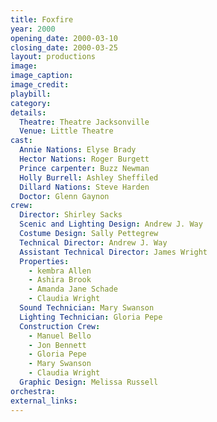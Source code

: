 ```yaml
---
title: Foxfire
year: 2000
opening_date: 2000-03-10
closing_date: 2000-03-25
layout: productions
image:
image_caption:
image_credit:
playbill: 
category: 
details:
  Theatre: Theatre Jacksonville
  Venue: Little Theatre
cast:
  Annie Nations: Elyse Brady
  Hector Nations: Roger Burgett
  Prince carpenter: Buzz Newman
  Holly Burrell: Ashley Sheffiled
  Dillard Nations: Steve Harden
  Doctor: Glenn Gaynon
crew:
  Director: Shirley Sacks
  Scenic and Lighting Design: Andrew J. Way
  Costume Design: Sally Pettegrew
  Technical Director: Andrew J. Way
  Assistant Technical Director: James Wright
  Properties:
    - kembra Allen
    - Ashira Brook
    - Amanda Jane Schade
    - Claudia Wright
  Sound Technician: Mary Swanson
  Lighting Technician: Gloria Pepe
  Construction Crew:
    - Manuel Bello
    - Jon Bennett
    - Gloria Pepe
    - Mary Swanson
    - Claudia Wright
  Graphic Design: Melissa Russell
orchestra:
external_links:
---
```

